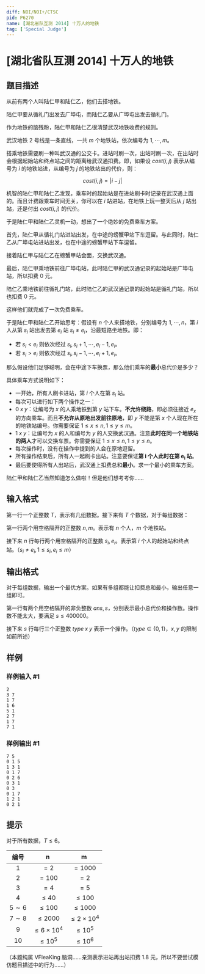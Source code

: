 ```yaml
---
diff: NOI/NOI+/CTSC
pid: P6270
name: [湖北省队互测 2014] 十万人的地铁
tag: ['Special Judge']
---
```

# [湖北省队互测 2014] 十万人的地铁
## 题目描述

从前有两个人叫陆仁甲和陆仁乙，他们去搭地铁。

陆仁甲要从循礼门出发去广埠屯，而陆仁乙要从广埠屯出发去循礼门。

作为地铁的脑残粉，陆仁甲和陆仁乙很清楚武汉地铁收费的规则。

武汉地铁 $2$ 号线是一条直线，一共 $m$ 个地铁站，依次编号为 $1,\cdots,m$。

搭乘地铁需要刷一种叫武汉通的公交卡。进站时刷一次，出站时刷一次，在出站时会根据起始站和终点站之间的距离给武汉通扣费。即，如果设 $cost(i, j)$ 表示从编号为 $i$ 的地铁站进，从编号为 $j$ 的地铁站出的代价，则：

$$cost(i,j)=|i-j|$$

机智的陆仁甲和陆仁乙发现，乘车时的起始站是在进站刷卡时记录在武汉通上面的。而且计费跟乘车时间无关，你可以在 $i$ 站进站，在地铁上玩一整天后从 $j$ 站出站，还是付出 $cost(i,j)$ 的代价。

于是陆仁甲和陆仁乙灵机一动，想出了一个绝妙的免费乘车方案。

首先，陆仁甲从循礼门站进站出发，在中途的螃蟹甲站下车逗留。与此同时，陆仁乙从广埠屯站进站出发，也在中途的螃蟹甲站下车逗留。

接着陆仁甲与陆仁乙在螃蟹甲站会面，交换武汉通。

最后，陆仁甲乘地铁前往广埠屯站，此时陆仁甲的武汉通记录的起始站是广埠屯站，所以扣费 $0$ 元。

陆仁乙乘地铁前往循礼门站，此时陆仁乙的武汉通记录的起始站是循礼门站，所以也扣费 $0$ 元。

这样他们就完成了一次免费乘车。

于是陆仁甲和陆仁乙开始思考：假设有 $n$ 个人来搭地铁，分别编号为 $1,\cdots,n$，第 $i$ 人从第 $s_i$ 站出发去第 $e_i$ 站 $s_i\ne e_i$，沿最短路坐地铁。即：

- 若 $s_i<e_i$ 则依次经过 $s_i,s_i+1,\cdots,e_i-1,e_i$。
- 若 $s_i>e_i$ 则依次经过 $s_i,s_i-1,\cdots,e_i+1,e_i$。

那么假设他们足够聪明，会在中途下车换票，那么他们乘车的**最小**总代价是多少？

具体乘车方式说明如下：

- 一开始，所有人刷卡进站，第 $i$ 个人在第 $s_i$ 站。
- 每次可以进行如下两个操作之一：
- $0\;x\;y$：让编号为 $x$ 的人乘地铁到第 $y$ 站下车。**不允许绕路**，即必须往接近 $e_x$ 的方向乘车。而且**不允许从原地出发前往原地**，即 $y$ 不能是第 $x$ 个人现在所在的地铁站编号。你需要保证 $1\le x\le n,1\le y\le m$。
- $1\;x\;y$：让编号为 $x$ 的人和编号为 $y$ 的人交换武汉通。注意**此时在同一个地铁站的两人**才可以交换车票。你需要保证 $1\le x\le n,1\le y\le n$。
- 每次操作时，没有在操作中提到的人会在原地逗留。
- 所有操作结束后，所有人一起刷卡出站。注意要保证**第 $\boldsymbol i$ 个人此时在第 $\boldsymbol{e_i}$ 站**。
- 最后要使得所有人出站后，武汉通上扣费总和**最小**。求一个最小的乘车方案。

陆仁甲和陆仁乙当然知道怎么做啦！但是他们想考考你……
## 输入格式

第一行一个正整数 $T$，表示有几组数据。接下来有 $T$ 个数据，对于每组数据：

第一行两个用空格隔开的正整数 $n,m$。表示有 $n$ 个人，$m$ 个地铁站。

接下来 $n$ 行每行两个用空格隔开的正整数 $s_i,e_i$。表示第 $i$ 个人的起始站和终点站。（$s_i\ne e_i,1\le s_i,e_i\le m$）
## 输出格式

对于每组数据，输出一个最优方案。如果有多组都能让扣费总和最小，输出任意一组即可。

第一行有两个用空格隔开的非负整数 $ans,s$，分别表示最小总代价和操作数。操作数不能太大，要满足 $s\le400000$。

接下来 $s$ 行每行三个正整数 $type\;x\;y$ 表示一个操作。（$type\in\{0,1\}$，$x,y$ 的限制如前所述）
## 样例

### 样例输入 #1
```
2
3 7
1 7
1 6
5 1
2 7
1 7
7 1
```
### 样例输出 #1
```
7 5
0 1 5
1 3 1
0 1 7
0 2 6
0 3 1
0 3
0 1 7
1 2 1
0 2 1
```
## 提示

对于所有数据，$T\le6$。

| 编号 | $\boldsymbol n$ | $\boldsymbol m$ |
| :----------: | :----------: | :----------: |
| $1$ | $=2$ | $=1000$ |
| $2$ | $=100$ | $=2$ |
| $3$ | $=4$ | $=5$ |
| $4$ | $\le40$ | $\le100$ |
| $5\sim6$ | $\le100$ | $\le1000$ |
| $7\sim8$ | $\le2000$ | $\le2\times10^4$ |
| $9$ | $\le6\times10^4$ | $\le10^5$ |
| $10$ | $\le10^5$ | $\le10^6$ |


（本题纯属 VFleaKing 脑洞……亲测表示进站再出站扣费 $1.8$ 元，所以不要尝试模仿题目描述中的行为……）

